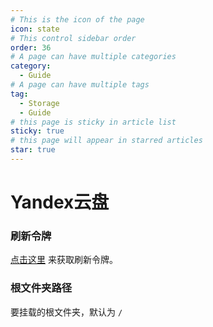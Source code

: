 ```yaml
---
# This is the icon of the page
icon: state
# This control sidebar order
order: 36
# A page can have multiple categories
category:
  - Guide
# A page can have multiple tags
tag:
  - Storage
  - Guide
# this page is sticky in article list
sticky: true
# this page will appear in starred articles
star: true
---
```


# Yandex云盘

### 刷新令牌
[点击这里](https://oauth.yandex.com/authorize?response_type=code&client_id=a78d5a69054042fa936f6c77f9a0ae8b) 来获取刷新令牌。

### 根文件夹路径
要挂载的根文件夹，默认为 `/`